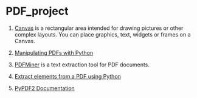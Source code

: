 # PDF_project

1) [Canvas](https://www.tutorialspoint.com/python/tk_canvas.htm) is a rectangular area intended for drawing pictures or other complex layouts. You can place graphics, text, widgets or frames on a Canvas.
  
2) [Manipulating PDFs with Python](https://www.binpress.com/manipulate-pdf-python/)
3) [PDFMiner](https://pypi.org/project/pdfminer/) is a text extraction tool for PDF documents.
  
4) [Extract elements from a PDF using Python](https://pdfminersix.readthedocs.io/en/latest/tutorial/extract_pages.html)
5) [PyPDF2 Documentation](https://pythonhosted.org/PyPDF2/index.html)
